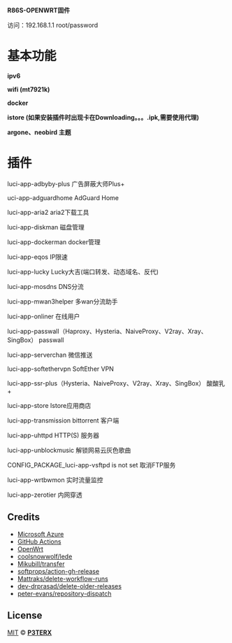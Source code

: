 **R86S-OPENWRT固件**

访问：192.168.1.1 root/password
# 基本功能

**ipv6**

**wifi (mt7921k)**

**docker**

**istore (如果安装插件时出现卡在Downloading。。。.ipk,需要使用代理)**

**argone、neobird 主题**

# 插件

luci-app-adbyby-plus  广告屏蔽大师Plus+

uci-app-adguardhome  AdGuard Home

luci-app-aria2  aria2下载工具

luci-app-diskman  磁盘管理

luci-app-dockerman  docker管理

luci-app-eqos  IP限速

luci-app-lucky  Lucky大吉(端口转发、动态域名、反代)

luci-app-mosdns  DNS分流

luci-app-mwan3helper 多wan分流助手

luci-app-onliner  在线用户

luci-app-passwall（Haproxy、Hysteria、NaiveProxy、V2ray、Xray、SingBox） passwall

luci-app-serverchan  微信推送

luci-app-softethervpn  SoftEther VPN

luci-app-ssr-plus（Hysteria、NaiveProxy、V2ray、Xray、SingBox） 酸酸乳+

luci-app-store  Istore应用商店

luci-app-transmission  bittorrent 客户端

luci-app-uhttpd   HTTP(S) 服务器

luci-app-unblockmusic  解锁网易云灰色歌曲

CONFIG_PACKAGE_luci-app-vsftpd is not set  取消FTP服务

luci-app-wrtbwmon  实时流量监控

luci-app-zerotier  内网穿透

## Credits

- [Microsoft Azure](https://azure.microsoft.com)
- [GitHub Actions](https://github.com/features/actions)
- [OpenWrt](https://github.com/openwrt/openwrt)
- [coolsnowwolf/lede](https://github.com/coolsnowwolf/lede)
- [Mikubill/transfer](https://github.com/Mikubill/transfer)
- [softprops/action-gh-release](https://github.com/softprops/action-gh-release)
- [Mattraks/delete-workflow-runs](https://github.com/Mattraks/delete-workflow-runs)
- [dev-drprasad/delete-older-releases](https://github.com/dev-drprasad/delete-older-releases)
- [peter-evans/repository-dispatch](https://github.com/peter-evans/repository-dispatch)

## License

[MIT](https://github.com/P3TERX/Actions-OpenWrt/blob/main/LICENSE) © [**P3TERX**](https://p3terx.com)
